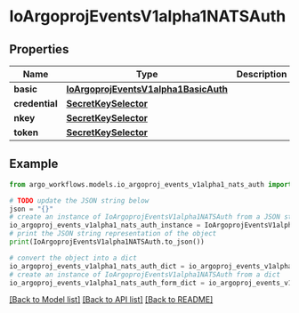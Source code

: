 # IoArgoprojEventsV1alpha1NATSAuth


## Properties

Name | Type | Description | Notes
------------ | ------------- | ------------- | -------------
**basic** | [**IoArgoprojEventsV1alpha1BasicAuth**](IoArgoprojEventsV1alpha1BasicAuth.md) |  | [optional] 
**credential** | [**SecretKeySelector**](SecretKeySelector.md) |  | [optional] 
**nkey** | [**SecretKeySelector**](SecretKeySelector.md) |  | [optional] 
**token** | [**SecretKeySelector**](SecretKeySelector.md) |  | [optional] 

## Example

```python
from argo_workflows.models.io_argoproj_events_v1alpha1_nats_auth import IoArgoprojEventsV1alpha1NATSAuth

# TODO update the JSON string below
json = "{}"
# create an instance of IoArgoprojEventsV1alpha1NATSAuth from a JSON string
io_argoproj_events_v1alpha1_nats_auth_instance = IoArgoprojEventsV1alpha1NATSAuth.from_json(json)
# print the JSON string representation of the object
print(IoArgoprojEventsV1alpha1NATSAuth.to_json())

# convert the object into a dict
io_argoproj_events_v1alpha1_nats_auth_dict = io_argoproj_events_v1alpha1_nats_auth_instance.to_dict()
# create an instance of IoArgoprojEventsV1alpha1NATSAuth from a dict
io_argoproj_events_v1alpha1_nats_auth_form_dict = io_argoproj_events_v1alpha1_nats_auth.from_dict(io_argoproj_events_v1alpha1_nats_auth_dict)
```
[[Back to Model list]](../README.md#documentation-for-models) [[Back to API list]](../README.md#documentation-for-api-endpoints) [[Back to README]](../README.md)


